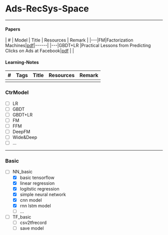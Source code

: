 # Ads-RecSys-Space

---

#### Papers
| # | Model | Title | Resources | Remark |
|---|FM|Factorization Machines|[pdf](./papers/Rendle2010FM.pdf)|------|
|---|GBDT+LR |Practical Lessons from Predicting Clicks on Ads at Facebook|[pdf](./papers/practical-lessons-from-predicting-clicks-on-ads-at-facebook.pdf) | |

#### Learning-Notes
| # | Tags | Title | Resources | Remark |
|---|-------|----------|------------|------|
| | | | | |

### CtrModel

* [ ] LR  
* [ ] GBDT  
* [ ] GBDT+LR  
* [ ] FM  
* [ ] FFM  
* [ ] DeepFM  
* [ ] Wide&Deep  
* [ ] ...

---

### Basic

* [ ] NN_basic
    * [x] basic tensorflow
    * [x] linear regression
    * [x] logitstic regression
    * [x] simple neural network
    * [x] cnn model
    * [x] rnn lstm model 
    * [ ] ...
    
* [ ] TF_basic
    * [ ] csv2tfrecord
    * [ ] save model
